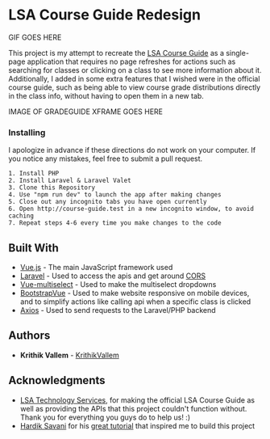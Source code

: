 # LSA Course Guide Redesign

GIF GOES HERE

This project is my attempt to recreate the [LSA Course Guide](https://www.lsa.umich.edu/cg/) as a single-page application that requires no page refreshes for actions such as searching for classes or clicking on a class to see more information about it. Additionally, I added in some extra features that I wished were in the official course guide, such as being able to view course grade distributions directly in the class info, without having to open them in a new tab.

IMAGE OF GRADEGUIDE XFRAME GOES HERE

### Installing

I apologize in advance if these directions do not work on your computer. If you notice any mistakes, feel free to submit a pull request.

```
1. Install PHP
2. Install Laravel & Laravel Valet
3. Clone this Repository
4. Use "npm run dev" to launch the app after making changes
5. Close out any incognito tabs you have open currently
6. Open http://course-guide.test in a new incognito window, to avoid caching
7. Repeat steps 4-6 every time you make changes to the code
```

## Built With

* [Vue.js](https://vuejs.org/) - The main JavaScript framework used
* [Laravel](https://laravel.com/) - Used to access the apis and get around [CORS](https://developer.mozilla.org/en-US/docs/Web/HTTP/CORS)
* [Vue-multiselect](https://vue-multiselect.js.org/) - Used to make the multiselect dropdowns
* [BootstrapVue](https://bootstrap-vue.js.org/) - Used to make website responsive on mobile devices, and to simplify actions like calling api when a specific class is clicked
* [Axios](https://github.com/axios/axios) - Used to send requests to the Laravel/PHP backend

## Authors

 * **Krithik Vallem** - [KrithikVallem](https://github.com/KrithikVallem)

## Acknowledgments

* [LSA Technology Services](https://lsa.umich.edu/technology-services/), for making the official LSA Course Guide as well as providing the APIs that this project couldn't function without. Thank you for everything you guys do to help us! :)
* [Hardik Savani](https://twitter.com/HardikSavani19) for his [great tutorial](https://www.itsolutionstuff.com/post/laravel-vue-js-axios-post-request-example-and-demoexample.html) that inspired me to build this project

